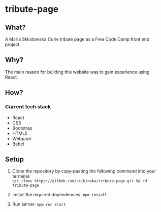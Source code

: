 # tribute-page

## What?

A Maria Skłodowska Curie tribute page as a Free Code Camp front end project.

## Why?

The main reason for building this website was to gain experience using React.

## How?

### Current tech stack

- React
- CSS
- Bootstrap
- HTML5
- Webpack
- Babel

## Setup

1. Clone the repository by copy-pasting the following command into your terminal:  
  `git clone https://github.com/skibinska/tribute-page.git && cd tribute-page`
  
2. Install the required dependencies: `npm install`  
3. Run server:  `npm run start`
